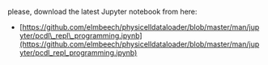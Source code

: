 please, download the latest Jupyter notebook from here:
+ [https://github.com/elmbeech/physicelldataloader/blob/master/man/jupyter/pcdl\_repl\_programming.ipynb](https://github.com/elmbeech/physicelldataloader/blob/master/man/jupyter/pcdl_repl_programming.ipynb)
